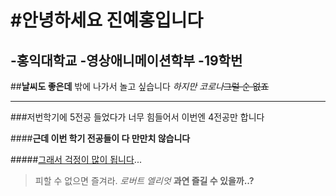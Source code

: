 #__안녕하세요 진예홍입니다__
==============
 -홍익대학교
 -영상애니메이션학부
 -19학번  
------------------
##__**날씨**도 좋은데__ 밖에 나가서 놀고 싶습니다
_하지만 코로나_~~그럴 순 없죠~~
***********************
###저번학기에 5전공 들었다가 너무 힘들어서 이번엔 4전공만 합니다

####**근데 이번 학기 전공들이 다 만만치 않습니다**

#####<u>그래서 걱정이 많이 됩니다</u>...

>피할 수 없으면 즐겨라.
>_로버트 엘리엇_
__과연 즐길 수 있을까..?__
